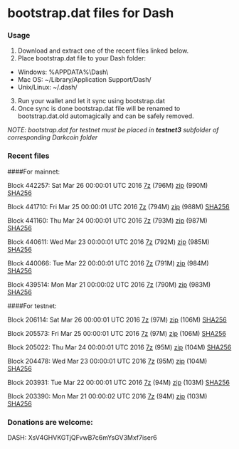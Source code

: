 # bootstrap.dat files for Dash

### Usage

1. Download and extract one of the recent files linked below.
2. Place bootstrap.dat file to your Dash folder:
 - Windows: %APPDATA%\Dash\
 - Mac OS: ~/Library/Application Support/Dash/
 - Unix/Linux: ~/.dash/
3. Run your wallet and let it sync using bootstrap.dat
4. Once sync is done bootstrap.dat file will be renamed to bootstrap.dat.old automagically and can be safely removed.

_NOTE: bootstrap.dat for testnet must be placed in **testnet3** subfolder of corresponding Darkcoin folder_

### Recent files

####For mainnet:

Block 442257: Sat Mar 26 00:00:01 UTC 2016 [7z](https://transfer.sh/9gg4h/bootstrap.dat.20160326.7z) (796M) [zip](https://transfer.sh/R0PBV/bootstrap.dat.20160326.zip) (990M) [SHA256](https://transfer.sh/aeuLd/sha256.txt)

Block 441710: Fri Mar 25 00:00:01 UTC 2016 [7z](https://transfer.sh/ugxKu/bootstrap.dat.20160325.7z) (794M) [zip](https://transfer.sh/ueADf/bootstrap.dat.20160325.zip) (988M) [SHA256](https://transfer.sh/i9Rcz/sha256.txt)

Block 441160: Thu Mar 24 00:00:01 UTC 2016 [7z](https://transfer.sh/PYlWc/bootstrap.dat.20160324.7z) (793M) [zip](https://transfer.sh/Xsh7s/bootstrap.dat.20160324.zip) (987M) [SHA256](https://transfer.sh/WT9y3/sha256.txt)

Block 440611: Wed Mar 23 00:00:01 UTC 2016 [7z](https://transfer.sh/TncaT/bootstrap.dat.20160323.7z) (792M) [zip](https://transfer.sh/jSA0v/bootstrap.dat.20160323.zip) (985M) [SHA256](https://transfer.sh/P7zMI/sha256.txt)

Block 440066: Tue Mar 22 00:00:01 UTC 2016 [7z](https://transfer.sh/dqgum/bootstrap.dat.20160322.7z) (791M) [zip](https://transfer.sh/rdBux/bootstrap.dat.20160322.zip) (984M) [SHA256](https://transfer.sh/dBz9r/sha256.txt)

Block 439514: Mon Mar 21 00:00:02 UTC 2016 [7z](https://transfer.sh/15m5WY/bootstrap.dat.20160321.7z) (790M) [zip](https://transfer.sh/EBKUg/bootstrap.dat.20160321.zip) (983M) [SHA256](https://transfer.sh/BhPmW/sha256.txt)

####For testnet:

Block 206114: Sat Mar 26 00:00:01 UTC 2016 [7z](https://transfer.sh/PzTNv/bootstrap.dat.20160326.7z) (97M) [zip](https://transfer.sh/YqfMX/bootstrap.dat.20160326.zip) (106M) [SHA256](https://transfer.sh/Q2Py4/sha256.txt)

Block 205573: Fri Mar 25 00:00:01 UTC 2016 [7z](https://transfer.sh/80vjN/bootstrap.dat.20160325.7z) (97M) [zip](https://transfer.sh/TCw0o/bootstrap.dat.20160325.zip) (106M) [SHA256](https://transfer.sh/14dt0S/sha256.txt)

Block 205022: Thu Mar 24 00:00:01 UTC 2016 [7z](https://transfer.sh/63ape/bootstrap.dat.20160324.7z) (95M) [zip](https://transfer.sh/ifJfh/bootstrap.dat.20160324.zip) (104M) [SHA256](https://transfer.sh/YBeCz/sha256.txt)

Block 204478: Wed Mar 23 00:00:01 UTC 2016 [7z](https://transfer.sh/p0FdI/bootstrap.dat.20160323.7z) (95M) [zip](https://transfer.sh/nTp2B/bootstrap.dat.20160323.zip) (104M) [SHA256](https://transfer.sh/o1tGK/sha256.txt)

Block 203931: Tue Mar 22 00:00:01 UTC 2016 [7z](https://transfer.sh/157v0d/bootstrap.dat.20160322.7z) (94M) [zip](https://transfer.sh/SYgPS/bootstrap.dat.20160322.zip) (103M) [SHA256](https://transfer.sh/bmjz9/sha256.txt)

Block 203390: Mon Mar 21 00:00:02 UTC 2016 [7z](https://transfer.sh/BurNi/bootstrap.dat.20160321.7z) (94M) [zip](https://transfer.sh/X4d3M/bootstrap.dat.20160321.zip) (103M) [SHA256](https://transfer.sh/117dz2/sha256.txt)

### Donations are welcome:

DASH: XsV4GHVKGTjQFvwB7c6mYsGV3Mxf7iser6
